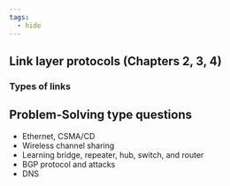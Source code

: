 ```yaml
---
tags:
  - hide
---
```



## Link layer protocols (Chapters 2, 3, 4)

### Types of links

## Problem-Solving type questions

- Ethernet, CSMA/CD
- Wireless channel sharing
- Learning bridge, repeater, hub, switch, and router
- BGP protocol and attacks
- DNS